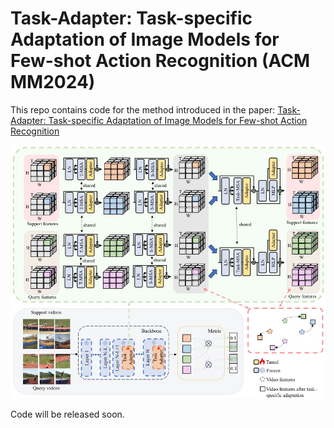 # Task-Adapter: Task-specific Adaptation of Image Models for Few-shot Action Recognition (ACM MM2024)

This repo contains code for the method introduced in the paper:
[Task-Adapter: Task-specific Adaptation of Image Models for Few-shot Action Recognition](https://arxiv.org/abs/2408.00249)

![framework](framework.jpg)


Code will be released soon.
